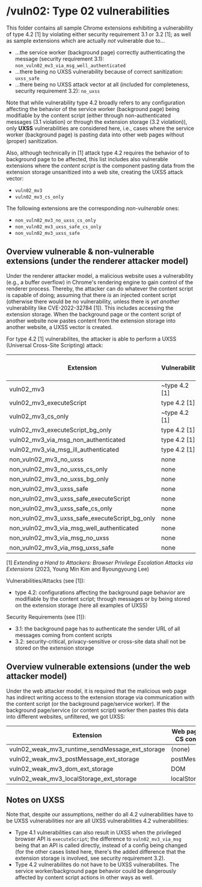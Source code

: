 # /vuln02: Type 02 vulnerabilities
This folder contains all sample Chrome extensions exhibiting a vulnerability of type 4.2 [1] by violating either security requirement 3.1 or 3.2 [1];
as well as sample extensions which are actually *not* vulnerable due to...
* ...the service worker (background page) correctly authenticating the message (security requirement 3.1): `non_vuln02_mv3_via_msg_well_authenticated`
* ...there being no UXSS vulnerability because of correct sanitization: `uxss_safe`
* ...there being no UXSS attack vector at all (included for completeness, security requirement 3.2): `no_uxss`

Note that while vulnerability type 4.2 broadly refers to any configuration affecting the behavior of the service worker (background page) being
modifiable by the content script (either through non-authenticated messages (3.1 violation) or through the extension storage (3.2 violation)),
only **UXSS** vulnerabilities are considered here, i.e., cases where the service worker (background page) is pasting data into other web pages 
without (proper) sanitization.

Also, although technically in [1] attack type 4.2 requires the behavior of to background page to be affected, this list includes also vulnerable
extensions where the *content script* is the component pasting data from the extension storage unsanitized into a web site, creating the UXSS attack vector:
* `vuln02_mv3`
* `vuln02_mv3_cs_only`

The following extensions are the corresponding *non-vulnerable* ones:
* `non_vuln02_mv3_no_uxss_cs_only`
* `non_vuln02_mv3_uxss_safe_cs_only`
* `non_vuln02_mv3_uxss_safe`

## Overview vulnerable & non-vulnerable extensions (under the renderer attacker model)

Under the renderer attacker model, a malicious website uses a vulnerability (e.g., a buffer overflow) in Chrome's rendering engine to gain control of the
renderer process. Thereby, the attacker can do whatever the content script is capable of doing; assuming that there *is* an injected content script
(otherwise there would be no vulnerability, unless there is *yet another* vulnerability like CVE-2022-32784 [1]). This includes accessing the extension
storage. When the background page or the content script of another website now pastes content from the extension storage into another website, a UXSS vector
is created.

For type 4.2 [1] vulnerabilites, the attacker is able to perform a UXSS (Universal Cross-Site Scripting) attack:

| Extension                                                        | Vulnerability | Sec. Req. Violation | Attacker model | Authentication | Sanitization | UXSS via | Content Script | Background Page |
| ---------------------------------------------------------------- | ------------- | ------------------- | -------------- | -------------- | ------------ | -------- | -------------- | --------------- |
| vuln02_mv3                                                       | ~type 4.2 [1] | 3.2 [1]             | renderer       |                | none         | CS       | yes            | yes             |
| vuln02_mv3_executeScript                                         | type 4.2 [1]  | 3.2 [1]             | renderer       |                | none         | BP       | yes            | yes             |
| vuln02_mv3_cs_only                                               | ~type 4.2 [1] | 3.2 [1]             | renderer       |                | none         | CS       | yes            | no              |
| vuln02_mv3_executeScript_bg_only                                 | type 4.2 [1]  | 3.2 [1]             | renderer       |                | none         | BP       | no             | yes             |
| vuln02_mv3_via_msg_non_authenticated                             | type 4.2 [1]  | 3.1 [1]             | renderer       | none           | none         | BP       | yes            | yes             |
| vuln02_mv3_via_msg_ill_authenticated                             | type 4.2 [1]  | 3.1 [1]             | renderer       | bad            | none         | BP       | yes            | yes             |
| non_vuln02_mv3_no_uxss                                           | none          |                     |                |                | N/A          |          | yes            | yes             |
| non_vuln02_mv3_no_uxss_cs_only                                   | none          |                     |                |                | N/A          |          | yes            | no              |
| non_vuln02_mv3_no_uxss_bg_only                                   | none          |                     |                |                | N/A          |          | no             | yes             |
| non_vuln02_mv3_uxss_safe                                         | none          |                     |                |                | correct      |          | yes            | yes             |
| non_vuln02_mv3_uxss_safe_executeScript                           | none          |                     |                |                | correct      |          | yes            | yes             |
| non_vuln02_mv3_uxss_safe_cs_only                                 | none          |                     |                |                | correct      |          | yes            | no              |
| non_vuln02_mv3_uxss_safe_executeScript_bg_only                   | none          |                     |                |                | correct      |          | no             | yes             |
| non_vuln02_mv3_via_msg_well_authenticated                        | none          |                     |                | sufficient     | none         |          | yes            | yes             |
| non_vuln02_mv3_via_msg_no_uxss                                   | none          |                     |                | none           | N/A          |          | yes            | yes             |
| non_vuln02_mv3_via_msg_uxss_safe                                 | none          |                     |                | none           | correct      |          | yes            | yes             |

[1] *Extending a Hand to Attackers: Browser Privilege Escalation Attacks via Extensions* (2023, Young Min Kim and Byoungyoung Lee)

Vulnerabilities/Attacks (see [1]):
* type 4.2: configurations affecting the background page behavior are modifiable by the content script; through messages or by being stored on the extension storage (here all examples of UXSS)

Security Requirements (see [1]):
* 3.1: the background page has to authenticate the sender URL of all messages coming from content scripts
* 3.2: security-critical, privacy-sensitive or cross-site data shall not be stored on the extension storage

## Overview vulnerable extensions (under the web attacker model)

Under the web attacker model, it is required that the malicious web page has indirect writing access to the extension storage via communication with
the content script (or the background page/service worker). If the background page/service (or content script) worker then pastes this data into different
websites, unfiltered, we got UXSS:

| Extension                                                        | Web page -> CS comm.  | Web page <- CS comm. | Attacker model | Authentication | Sanitization | DoubleX  | CoCo |
| ---------------------------------------------------------------- | --------------------- | -------------------- | -------------- | -------------- | ------------ | -------- | ---- |
| vuln02_weak_mv3_runtime_sendMessage_ext_storage                  | (none)                | (none)               | web            | none           | none         | ToDo     | ToDo |
| vuln02_weak_mv3_postMessage_ext_storage                          | postMessage           | postMessage          | web            | none           | none         | ToDo     | ToDo |
| vuln02_weak_mv3_dom_ext_storage                                  | DOM                   | DOM                  | web            | none           | none         | ToDo     | ToDo |
| vuln02_weak_mv3_localStorage_ext_storage                         | localStorage          | localStorage         | web            | none           | none         | ToDo     | ToDo |


## Notes on UXSS

Note that, despite our assumptions, neither do all 4.2 vulnerabilities have to be UXSS vulnerabilities nor are all UXSS vulnerabilities 4.2 vulnerabilities:
* Type 4.1 vulnerabilities can also result in UXSS when the privileged browser API is `executeScript`;
  the difference to `vuln02_mv3_via_msg` being that an API is called directly, instead of a config being changed
  (for the other cases listed here, there's the added difference that the extension storage is involved, see security requirement 3.2).
* Type 4.2 vulnerabilites do not have to be UXSS vulnerabilites. The service worker/background page behavior could be dangerously affected by content script actions in other ways as well.
